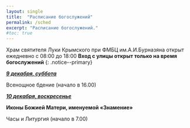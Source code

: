 ```yaml
---
layout: single
title:  "Расписание богослужений"
permalink: /sched
excerpt: "Расписание богослужений."
#toc: true
---
```


Храм святителя Луки Крымского при ФМБЦ им.А.И.Бурназяна открыт ежедневно с 08:00 до 18:00
__Вход с улицы открыт только на время богослужений__
{: .notice--primary}

<!-----
<style type="text/css">
  p {
    color: red;
  }
</style>
-->

<!-----
Вечерня и утреня (начало в 16.00) – в 1 корпусе (с пропуском)
{: .notice--warning}
-->

**_<span style="text-decoration:underline;">9 декабря, суббота</span>_**

Всенощное бдение (начало в 16.00)

**_<span style="text-decoration:underline;">10 декабря, воскресенье</span>_**

**Иконы Божией Матери, именуемой «Знамение»**

Часы и Литургия (начало в 7.00)
